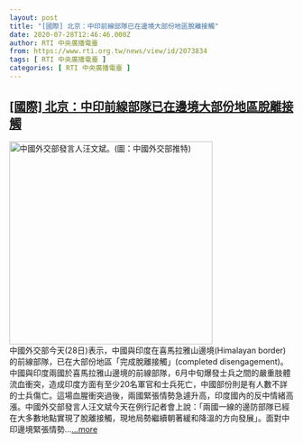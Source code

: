 ```yaml
---
layout: post
title: "[國際] 北京：中印前線部隊已在邊境大部份地區脫離接觸"
date: 2020-07-28T12:46:46.000Z
author: RTI 中央廣播電臺
from: https://www.rti.org.tw/news/view/id/2073834
tags: [ RTI 中央廣播電臺 ]
categories: [ RTI 中央廣播電臺 ]
---
```

<!--1595940406000-->
[[國際] 北京：中印前線部隊已在邊境大部份地區脫離接觸](https://www.rti.org.tw/news/view/id/2073834)
------

<div>
<img src="https://static.rti.org.tw/assets/thumbnails/2020/07/22/01207c0c8ffb3acaac715680c43a9d4a.jpg" width="360" alt="中國外交部發言人汪文斌。(圖：中國外交部推特)" title="中國外交部發言人汪文斌。(圖：中國外交部推特)"><br>中國外交部今天(28日)表示，中國與印度在喜馬拉雅山邊境(Himalayan border)的前線部隊，已在大部份地區「完成脫離接觸」(completed disengagement)。中國與印度兩國於喜馬拉雅山邊境的前線部隊，6月中旬爆發士兵之間的嚴重肢體流血衝突，造成印度方面有至少20名軍官和士兵死亡，中國部份則是有人數不詳的士兵傷亡。這場血腥衝突過後，兩國緊張情勢急遽升高，印度國內的反中情緒高漲。中國外交部發言人汪文斌今天在例行記者會上說：「兩國一線的邊防部隊已經在大多數地點實現了脫離接觸，現地局勢繼續朝著緩和降溫的方向發展」。面對中印邊境緊張情勢...<a target="_blank" href="https://www.rti.org.tw/news/view/id/2073834">...more</a>
</div>
